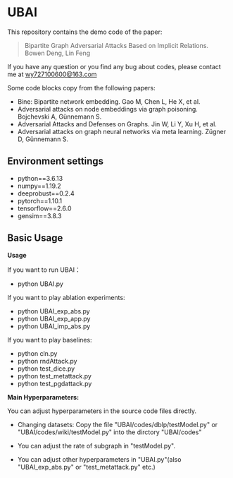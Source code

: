 # UBAI

This repository contains the demo code of the paper: 

> Bipartite Graph Adversarial Attacks Based on Implicit Relations. Bowen Deng, Lin Feng

If you have any question or you find any bug about codes, please contact me at wy727100600@163.com


Some code blocks copy from the following papers:
- Bine: Bipartite network embedding. Gao M, Chen L, He X, et al. 
- Adversarial attacks on node embeddings via graph poisoning. Bojchevski A, Günnemann S.
- Adversarial Attacks and Defenses on Graphs. Jin W, Li Y, Xu H, et al.
- Adversarial attacks on graph neural networks via meta learning. Zügner D, Günnemann S.

## Environment settings

- python==3.6.13
- numpy==1.19.2
- deeprobust==0.2.4
- pytorch==1.10.1
- tensorflow==2.6.0
- gensim==3.8.3



## Basic Usage

**Usage**

If you want to run UBAI：
- python UBAI.py

If you want to play ablation experiments:
- python UBAI_exp_abs.py
- python UBAI_exp_app.py
- python UBAI_imp_abs.py

If you want to play baselines:
- python cln.py
- python rndAttack.py
- python test_dice.py
- python test_metattack.py
- python test_pgdattack.py


**Main Hyperparameters:**

You can adjust hyperparameters in the source code files directly.

- Changing datasets: Copy the file "UBAI/codes/dblp/testModel.py" or "UBAI/codes/wiki/testModel.py" into the dirctory "UBAI/codes"

- You can adjust the rate of subgraph in "testModel.py".

- You can adjust other hyperparameters in "UBAI.py"(also "UBAI_exp_abs.py" or "test_metattack.py" etc.)
